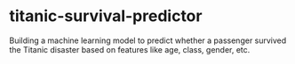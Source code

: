 # titanic-survival-predictor
Building a machine learning model to predict whether a passenger survived the Titanic disaster based on features like age, class, gender, etc.
